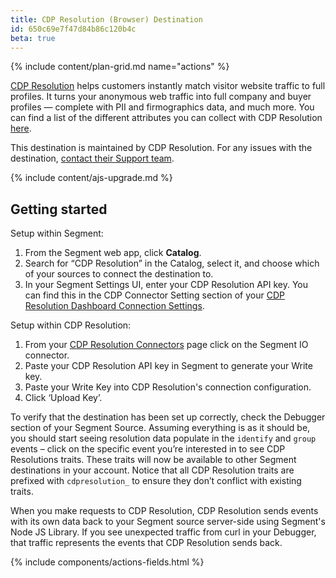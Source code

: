 ```yaml
---
title: CDP Resolution (Browser) Destination
id: 650c69e7f47d84b86c120b4c
beta: true
---
```



{% include content/plan-grid.md name="actions" %}

[CDP Resolution](https://cdpresolution.com?utm_source=segmentio&utm_medium=docs&utm_campaign=partners) helps customers instantly match visitor website traffic to full profiles. It turns your anonymous web traffic into full company and buyer profiles — complete with PII and firmographics data, and much more. You can find a list of the different attributes you can collect with CDP Resolution [here](https://cdpresolution.com/theattributes?utm_source=segmentio&utm_medium=docs&utm_campaign=partners).

This destination is maintained by CDP Resolution. For any issues with the destination, [contact their Support team](mailto:support@cdpresolution.com).

{% include content/ajs-upgrade.md %}

## Getting started

Setup within Segment:
1.	From the Segment web app, click **Catalog**.
2.	Search for “CDP Resolution” in the Catalog, select it, and choose which of your sources to connect the destination to.
3.	In your Segment Settings UI, enter your CDP Resolution API key. You can find this in the CDP Connector Setting section of your [CDP Resolution Dashboard Connection Settings](https://app.cdpresolution.com/administration/cdp-connections/segment-io-f4241?utm_source=segmentio&utm_medium=docs&utm_campaign=partners).

Setup within CDP Resolution:
1.	From your [CDP Resolution Connectors](https://app.cdpresolution.com/administration/cdp-connections?utm_source=segmentio&utm_medium=docs&utm_campaign=partners) page click on the Segment IO connector.
2.	Paste your CDP Resolution API key in Segment to generate your Write key.
3.	Paste your Write Key into CDP Resolution's connection configuration.
4.	Click ‘Upload Key’.

To verify that the destination has been set up correctly, check the Debugger section of your Segment Source. Assuming everything is as it should be, you should start seeing resolution data populate in the `identify` and `group` events – click on the specific event you’re interested in to see CDP Resolutions traits. These traits will now be available to other Segment destinations in your account. Notice that all CDP Resolution traits are prefixed with `cdpresolution_` to ensure they don’t conflict with existing traits.

When you make requests to CDP Resolution, CDP Resolution sends events with its own data back to your Segment source server-side using Segment's Node JS Library. If you see unexpected traffic from curl in your Debugger, that traffic represents the events that CDP Resolution sends back.

{% include components/actions-fields.html %}

